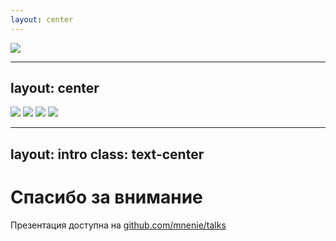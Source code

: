 ```yaml
---
layout: center
---
```


<img src="https://www.meme-arsenal.com/memes/1e87e22aba83015c2fff66110f546ef7.jpg" class="h-full" />

---
layout: center
---

<div class="grid w-full items-center grid-cols-2 gap-10">
    <img src="/soj/1.png" h-full rounded-md />
    <img src="/soj/2.png" h-full rounded-md />
    <img src="/soj/3.png" h-full rounded-md />
    <img src="/soj/4.png" h-full rounded-md />
</div>


---
layout: intro
class: text-center
---

<h1 text="5xl!">Спасибо за внимание</h1>

<div op80 text-4>

Презентация доступна на <ri-github-fill /> [github.com/mnenie/talks](https://github.com/mnenie/talks)
</div>